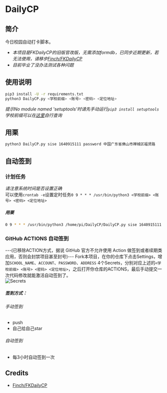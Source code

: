 # DailyCP
## 简介
今日校园自动打卡脚本。

- *本项目是FKDailyCP的旧版官改版，无需添加formdb，已同步近期更新，若无法使用，请移步[Finch/FKDailyCP](https://gitee.com/Finch1/FKDailyCP)*
- *目前毕业了没办法测试各种问题*

## 使用说明
```bash
pip3 install -U -r requirements.txt
python3 DailyCP.py <学校前缀> <账号> <密码> <定位地址>
```
*提示No module named 'setuptools'时请先手动运行`pip3 install setuptools`*<br>
*学校前缀可以在[这里](https://static.campushoy.com/apicache/tenantListSort)自行查询*
## 用栗
```bash
python3 DailyCP.py sise 1640915111 password 中国广东省佛山市禅城区福贤路
```
## 自动签到

### 计划任务
*请注意系统时间是否设置正确*<br>
可以使用`crontab -e`设置定时任务`0 9 * * * /usr/bin/python3 <学校前缀> <账号> <密码> <定位地址>`
##### 用栗
```bash
0 9 * * * /usr/bin/python3 /home/pi/DailyCP/DailyCP.py sise 1640915111 password 中国广东省佛山市禅城区福贤路
```
### GitHub ACTIONS 自动签到
---(已移除ACTION方式，据说 GitHub 官方不允许使用 Action 做签到或者续期类应用，否则会封禁项目甚至封号)---
Fork本项目，在你的仓库下点击Settings，增加`SCHOOL_NAME`、`ACCOUNT`、`PASSWORD`、`ADDRESS` 4个Secrets，分别对应上述的`<学校前缀> <账号> <密码> <定位地址>`，之后打开你仓库的ACTIONS，最后手动提交一次代码修改就能激活自动签到了。<br>
![Secrets](https://github.com/lemofire/DailyCP/blob/master/doc/Secrets.png)

##### 签到方式：

###### 手动签到
* push
* 自己给自己star
###### 自动签到
* 每3小时自动签到一次

## Credits
* [Finch/FKDailyCP](https://gitee.com/Finch1/FKDailyCP)
